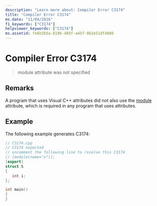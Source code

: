 ```yaml
---
description: "Learn more about: Compiler Error C3174"
title: "Compiler Error C3174"
ms.date: "11/04/2016"
f1_keywords: ["C3174"]
helpviewer_keywords: ["C3174"]
ms.assetid: fe6b3b5a-8196-485f-a45f-0b2e51df4086
---
```

# Compiler Error C3174

> module attribute was not specified

## Remarks

A program that uses Visual C++ attributes did not also use the [module](../../windows/attributes/module-cpp.md) attribute, which is required in any program that uses attributes.

## Example

The following example generates C3174:

```cpp
// C3174.cpp
// C3174 expected
// uncomment the following line to resolve this C3174
// [module(name="x")];
[export]
struct S
{
   int i;
};

int main()
{
}
```
